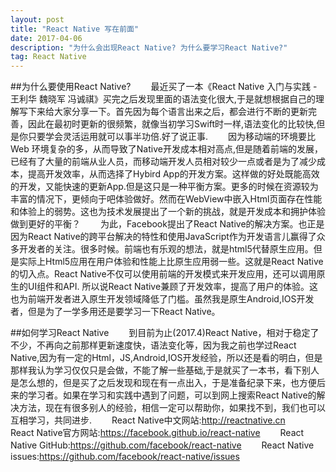 ```yaml
---
layout: post
title: "React Native 写在前面"
date: 2017-04-06 
description: "为什么会出现React Native? 为什么要学习React Native?"
tag: React Native 
---   
```


##为什么要使用React Native?
　　最近买了一本《React Native 入门与实践 - 王利华 魏晓军 冯诚祺》买完之后发现里面的语法变化很大,于是就想根据自己的理解写下来给大家分享一下。首先因为每个语言出来之后，都会进行不断的更新完善，因此在最初时更新的很频繁，就像当初学习Swift时一样,语法变化的比较快,但是你只要学会灵活运用就可以事半功倍.好了说正事.
　　因为移动端的环境要比Web 环境复杂的多，从而导致了Native开发成本相对高点,但是随着前端的发展，已经有了大量的前端从业人员，而移动端开发人员相对较少一点或者是为了减少成本，提高开发效率，从而选择了Hybird App的开发方案。这样做的好处既能高效的开发，又能快速的更新App.但是这只是一种平衡方案。更多的时候在资源较为丰富的情况下，更倾向于吧体验做好。然而在WebView中嵌入Html页面存在性能和体验上的弱势。这也为技术发展提出了一个新的挑战，就是开发成本和拥护体验做到更好的平衡？
　　为此，Facebook提出了React Native的解决方案。也正是因为React Native的跨平台解决的特性和使用JavaScript作为开发语言儿赢得了众多开发者的关注。很多时候。前端也有乐观的想法，就是html5代替原生应用。但是实际上Html5应用在用户体验和性能上比原生应用弱一些。这就是React Native的切入点。React Native不仅可以使用前端的开发模式来开发应用，还可以调用原生的UI组件和API. 所以说React Native兼顾了开发效率，提高了用户的体验。这也为前端开发者进入原生开发领域降低了门槛。虽然我是原生Android,IOS开发者，但是为了一学多用还是要学习一下React Native。

##如何学习React Native
　　到目前为止(2017.4)React Native，相对于稳定了不少，不再向之前那样更新速度快，语法变化等，因为我之前也学过React Native,因为有一定的Html，JS,Android,IOS开发经验，所以还是看的明白，但是那样我认为学习仅仅只是会做，不能了解一些基础,于是就买了一本书，看下别人是怎么想的，但是买了之后发现和现在有一点出入，于是准备纪录下来，也方便后来的学习者。如果在学习和实践中遇到了问题，可以到网上搜索React Native的解决方法，现在有很多别人的经验，相信一定可以帮助你，如果找不到，我们也可以互相学习，共同进步.
　　React Native中文网站:http://reactnative.cn
　　React Native官方网站:https://facebook.github.io/react-native
　　React Native GitHub:https://github.com/facebook/react-native
　　React Native issues:https://github.com/facebook/react-native/issues

